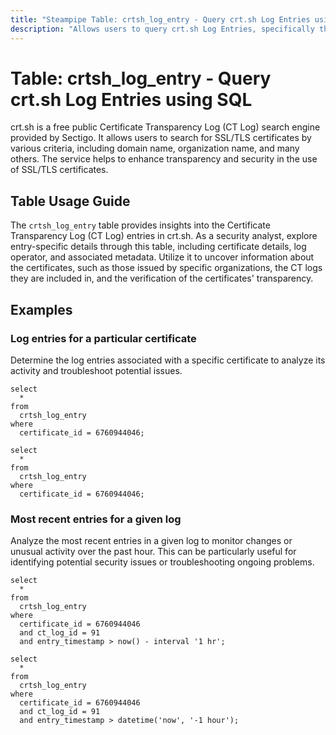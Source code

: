 ```yaml
---
title: "Steampipe Table: crtsh_log_entry - Query crt.sh Log Entries using SQL"
description: "Allows users to query crt.sh Log Entries, specifically the certificate transparency log entries, providing insights into SSL/TLS certificates and their transparency."
---
```


# Table: crtsh_log_entry - Query crt.sh Log Entries using SQL

crt.sh is a free public Certificate Transparency Log (CT Log) search engine provided by Sectigo. It allows users to search for SSL/TLS certificates by various criteria, including domain name, organization name, and many others. The service helps to enhance transparency and security in the use of SSL/TLS certificates.

## Table Usage Guide

The `crtsh_log_entry` table provides insights into the Certificate Transparency Log (CT Log) entries in crt.sh. As a security analyst, explore entry-specific details through this table, including certificate details, log operator, and associated metadata. Utilize it to uncover information about the certificates, such as those issued by specific organizations, the CT logs they are included in, and the verification of the certificates' transparency.

## Examples

### Log entries for a particular certificate
Determine the log entries associated with a specific certificate to analyze its activity and troubleshoot potential issues.

```sql+postgres
select
  *
from
  crtsh_log_entry
where
  certificate_id = 6760944046;
```

```sql+sqlite
select
  *
from
  crtsh_log_entry
where
  certificate_id = 6760944046;
```

### Most recent entries for a given log
Analyze the most recent entries in a given log to monitor changes or unusual activity over the past hour. This can be particularly useful for identifying potential security issues or troubleshooting ongoing problems.

```sql+postgres
select
  *
from
  crtsh_log_entry
where
  certificate_id = 6760944046
  and ct_log_id = 91
  and entry_timestamp > now() - interval '1 hr';
```

```sql+sqlite
select
  *
from
  crtsh_log_entry
where
  certificate_id = 6760944046
  and ct_log_id = 91
  and entry_timestamp > datetime('now', '-1 hour');
```